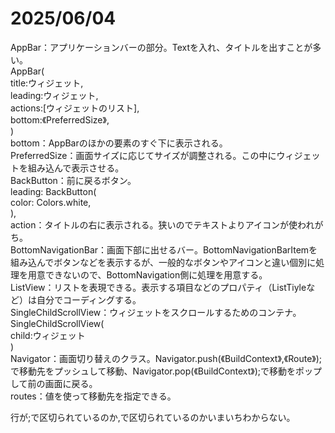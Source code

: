 # 2025/06/04  
AppBar：アプリケーションバーの部分。Textを入れ、タイトルを出すことが多い。  
AppBar(  
  title:ウィジェット,  
  leading:ウィジェット,  
  actions:<Widget>[ウィジェットのリスト],  
  bottom:《PreferredSize》,  
)  
bottom：AppBarのほかの要素のすぐ下に表示される。  
PreferredSize：画面サイズに応じてサイズが調整される。この中にウィジェットを組み込んで表示させる。  
BackButton：前に戻るボタン。  
leading: BackButton(  
  color: Colors.white,  
),  
action：タイトルの右に表示される。狭いのでテキストよりアイコンが使われがち。  
BottomNavigationBar：画面下部に出せるバー。BottomNavigationBarItemを組み込んでボタンなどを表示するが、一般的なボタンやアイコンと違い個別に処理を用意できないので、BottomNavigation側に処理を用意する。  
ListView：リストを表現できる。表示する項目などのプロパティ（ListTiyleなど）は自分でコーディングする。  
SingleChildScrollView：ウィジェットをスクロールするためのコンテナ。  
SingleChildScrollView(  
child:ウィジェット  
)  
Navigator：画面切り替えのクラス。Navigator.push(《BuildContext》,《Route》);で移動先をプッシュして移動、Navigator.pop(《BuildContext》);で移動をポップして前の画面に戻る。  
routes：値を使って移動先を指定できる。  

行が;で区切られているのか,で区切られているのかいまいちわからない。
